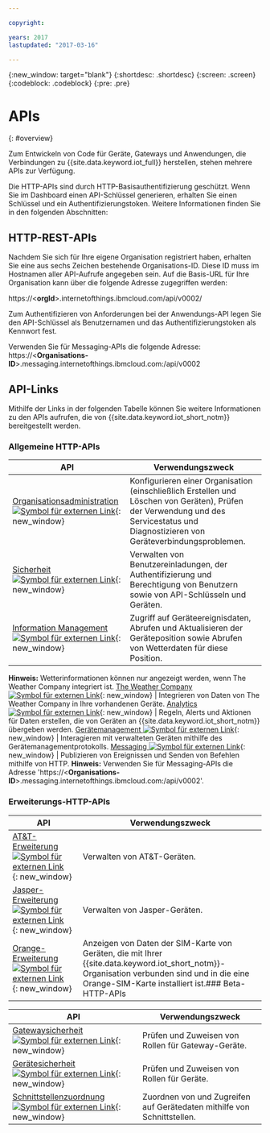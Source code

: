 ```yaml
---

copyright:

years: 2017
lastupdated: "2017-03-16"

---
```


{:new_window: target="blank"}
{:shortdesc: .shortdesc}
{:screen: .screen}
{:codeblock: .codeblock}
{:pre: .pre}


# APIs
{: #overview}

Zum Entwickeln von Code für Geräte, Gateways und Anwendungen, die Verbindungen zu {{site.data.keyword.iot_full}} herstellen, stehen mehrere APIs zur Verfügung.

Die HTTP-APIs sind durch HTTP-Basisauthentifizierung geschützt. Wenn Sie im Dashboard einen API-Schlüssel generieren, erhalten Sie einen Schlüssel und ein Authentifizierungstoken. Weitere Informationen finden Sie in den folgenden Abschnitten:


## HTTP-REST-APIs

Nachdem Sie sich für Ihre eigene Organisation registriert haben, erhalten Sie eine aus sechs Zeichen bestehende Organisations-ID. Diese ID muss im Hostnamen aller API-Aufrufe angegeben sein. Auf die Basis-URL für Ihre Organisation kann über die folgende Adresse zugegriffen werden:

https://<**orgId**>.internetofthings.ibmcloud.com/api/v0002/

Zum Authentifizieren von Anforderungen bei der Anwendungs-API legen Sie den API-Schlüssel als Benutzernamen und das Authentifizierungstoken als Kennwort fest.

Verwenden Sie für Messaging-APIs die folgende Adresse: https://<**Organisations-ID**>.messaging.internetofthings.ibmcloud.com:/api/v0002


## API-Links

Mithilfe der Links in der folgenden Tabelle können Sie weitere Informationen zu den APIs aufrufen, die von {{site.data.keyword.iot_short_notm}} bereitgestellt werden.

### Allgemeine HTTP-APIs

API                     | Verwendungszweck       
------------- | -------------
[Organisationsadministration ![Symbol für externen Link](../../../icons/launch-glyph.svg)](https://docs.internetofthings.ibmcloud.com/apis/swagger/v0002/orgAdmin.html){: new_window} | Konfigurieren einer Organisation (einschließlich Erstellen und Löschen von Geräten), Prüfen der Verwendung und des Servicestatus und Diagnostizieren von Geräteverbindungsproblemen.
[Sicherheit ![Symbol für externen Link](../../../icons/launch-glyph.svg)](https://docs.internetofthings.ibmcloud.com/apis/swagger/v0002/security.html){: new_window} | Verwalten von Benutzereinladungen, der Authentifizierung und Berechtigung von Benutzern sowie von API-Schlüsseln und Geräten.
[Information Management ![Symbol für externen Link](../../../icons/launch-glyph.svg)](https://docs.internetofthings.ibmcloud.com/apis/swagger/v0002/info-mgmt.html){: new_window} |  Zugriff auf Geräteereignisdaten, Abrufen und Aktualisieren der Geräteposition sowie Abrufen von Wetterdaten für diese Position.
**Hinweis:** Wetterinformationen können nur angezeigt werden, wenn The Weather Company integriert ist.
[The Weather Company ![Symbol für externen Link](../../../icons/launch-glyph.svg)](https://docs.internetofthings.ibmcloud.com/apis/swagger/v0002/info-mgmt.html#!/Device_Location_Weather){: new_window} | Integrieren von Daten von The Weather Company in Ihre vorhandenen Geräte.
[Analytics ![Symbol für externen Link](../../../icons/launch-glyph.svg)](https://docs.internetofthings.ibmcloud.com/apis/swagger/v0002/analytics.html){: new_window} | Regeln, Alerts und Aktionen für Daten erstellen, die von Geräten an {{site.data.keyword.iot_short_notm}} übergeben werden.
[Gerätemanagement ![Symbol für externen Link](../../../icons/launch-glyph.svg)](https://docs.internetofthings.ibmcloud.com/apis/swagger/v0002/device-mgmt.html){: new_window} | Interagieren mit verwalteten Geräten mithilfe des Gerätemanagementprotokolls.
[Messaging ![Symbol für externen Link](../../../icons/launch-glyph.svg)](https://docs.internetofthings.ibmcloud.com/apis/swagger/v0002/http-messaging.html){: new_window}   | Publizieren von Ereignissen und Senden von Befehlen mithilfe von HTTP. **Hinweis:** Verwenden Sie für Messaging-APIs die Adresse 'https://<**Organisations-ID**>.messaging.internetofthings.ibmcloud.com:/api/v0002'.



### Erweiterungs-HTTP-APIs

API                     | Verwendungszweck       
------------- | -------------
[AT&T-Erweiterung ![Symbol für externen Link](../../../icons/launch-glyph.svg)](https://docs.internetofthings.ibmcloud.com/apis/swagger/v0002/ext-atnt.html){: new_window} | Verwalten von AT&T-Geräten.
[Jasper-Erweiterung  ![Symbol für externen Link](../../../icons/launch-glyph.svg)](https://docs.internetofthings.ibmcloud.com/apis/swagger/v0002/ext-jasper.html){: new_window} | Verwalten von Jasper-Geräten.
[Orange-Erweiterung ![Symbol für externen Link](../../../icons/launch-glyph.svg)](https://docs.internetofthings.ibmcloud.com/apis/swagger/v0002/ext-orange.html){: new_window} | Anzeigen von Daten der SIM-Karte von Geräten, die mit Ihrer {{site.data.keyword.iot_short_notm}}-Organisation verbunden sind und in die eine Orange-SIM-Karte installiert ist.### Beta-HTTP-APIs

API                     | Verwendungszweck       
------------- | -------------
[Gatewaysicherheit ![Symbol für externen Link](../../../icons/launch-glyph.svg)](https://docs.internetofthings.ibmcloud.com/apis/swagger/v0002-beta/security-gateway-beta.html){: new_window}   | Prüfen und Zuweisen von Rollen für Gateway-Geräte.
[Gerätesicherheit ![Symbol für externen Link](../../../icons/launch-glyph.svg)](https://docs.internetofthings.ibmcloud.com/apis/swagger/v0002-beta/security-devices-beta.html){: new_window} | Prüfen und Zuweisen von Rollen für Geräte.
[Schnittstellenzuordnung ![Symbol für externen Link](../../../icons/launch-glyph.svg)](https://docs.internetofthings.ibmcloud.com/apis/swagger/v0002-beta/info-mgmt-beta.html){: new_window}   |   Zuordnen von und Zugreifen auf Gerätedaten mithilfe von Schnittstellen.
